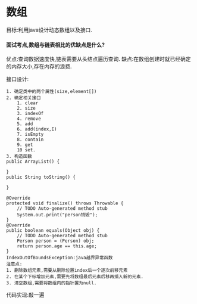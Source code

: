 # 数组
目标:利用java设计动态数组以及接口.

#### 面试考点,数组与链表相比的优缺点是什么?
优点:查询数据速度快,链表需要从头结点遍历查询.
缺点:在数组创建时就已经确定的内存大小,存在内存的浪费.

接口设计:
```
1. 确定类中的两个属性(size,element[])
2. 确定相关接口
	1. clear
	2. size
	3. indexOf
	4. remove
	5. add
	6. add(index,E)
	7. isEmpty
	8. contain
	9. get
	10 set.
3. 构造函数
public ArrayList() {
	
}
public String toString() {
	
}

@Override
protected void finalize() throws Throwable {
	// TODO Auto-generated method stub
	System.out.print("person销毁");
}
@Override
public boolean equals(Object obj) {
	// TODO Auto-generated method stub
	Person person = (Person) obj;
	return person.age == this.age;
}
IndexOutOfBoundsException:java越界异常函数
注意点:
1. 删除数组元素,需要从删除位置index后一个逐次前移元素
2. 在某个下标增加元素,需要先将数组最后元素后移再插入新的元素.
3. 清空数组,需要将数组内的指针置为null.

```


代码实现:敲一遍
```

```

